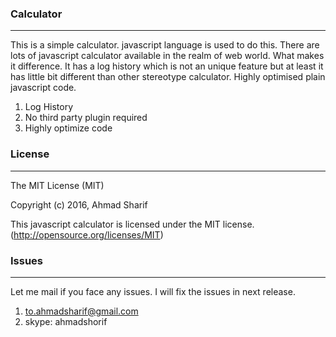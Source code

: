 ### Calculator

----

This is a simple calculator. javascript language is used to do this. There are lots of javascript calculator available in the realm of web world. What makes it difference. It has a log history which is not an unique feature but at least it has little bit different than other stereotype calculator. Highly optimised plain javascript code. 

1. Log History 
2. No third party plugin required
3. Highly optimize code	


### License 
---


The MIT License (MIT)

Copyright (c) 2016, Ahmad Sharif

This javascript calculator is licensed under the MIT license. (http://opensource.org/licenses/MIT)


### Issues
---
Let me mail if you face any issues. I will fix the issues in next release.

1. to.ahmadsharif@gmail.com
2. skype: ahmadshorif
